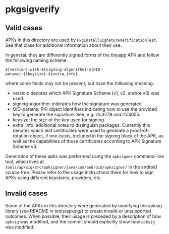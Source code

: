# pkgsigverify

## Valid cases

APKs in this directory are used by `PkgInstallSignatureVerificationTest`.
See that class for additional information about their use.

In general, they are differently signed forms of the tinyapp APK and follow
the following naming scheme:

`${version}-with-${signing-algorithm}-${OID-params}-${keysize}-${extra_info}`

where some fields may not be present, but have the following meaning:

- version: denotes which APK Signature Scheme (v1, v2, and/or v3) was used
- signing-algorithm: indicates how the signature was generated
- OID-params: PKI object identifiers indicating how to use the provided key
  to generate the signature.  See, e.g. rfc3279 and rfc4055.
- keysize: the size of the key used for signing
- extra_info: additional notes to distinguish packages. Currently this denotes
  which test certificates were used to generate a proof-of-rotation object,
  if one exists, included in the signing block of the APK, as well as the
  capabilities of those certificates according to APK Signature Scheme v3.

Generation of these apks was performed using the `apksigner` command-line tool,
which lives at `tools/apksig/src/apksigner/java/com/android/apksigner/` in the
android source tree.  Please refer to the usage instructions there for how to
sign APKs using different keystores, providers, etc.  

## Invalid cases

Some of the APKs in this directory were generated by modifying the apksig library (see
README in tools/apksig/) to create invalid or unsupported outcomes. When possible, their usage is 
preceded by a description of how `apksig` was modified, and the commit should explicitly show how
`apksig` was modified.
